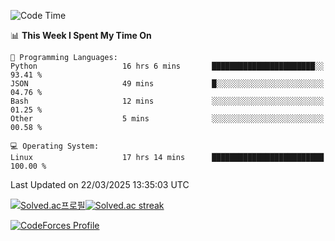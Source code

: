 
<!--START_SECTION:waka-->
![Code Time](http://img.shields.io/badge/Code%20Time-3%2C758%20hrs%2014%20mins-blue)

📊 **This Week I Spent My Time On** 

```text
💬 Programming Languages: 
Python                   16 hrs 6 mins       ███████████████████████░░   93.41 % 
JSON                     49 mins             █░░░░░░░░░░░░░░░░░░░░░░░░   04.76 % 
Bash                     12 mins             ░░░░░░░░░░░░░░░░░░░░░░░░░   01.25 % 
Other                    5 mins              ░░░░░░░░░░░░░░░░░░░░░░░░░   00.58 % 

💻 Operating System: 
Linux                    17 hrs 14 mins      █████████████████████████   100.00 % 
```


 Last Updated on 22/03/2025 13:35:03 UTC
<!--END_SECTION:waka-->


[![Solved.ac프로필](http://mazassumnida.wtf/api/generate_badge?boj=hckim96)](https://solved.ac/hckim96)[![Solved.ac streak](http://mazandi.herokuapp.com/api?handle=hckim96&theme=dark)](https://solved.ac/hckim96)


[![CodeForces Profile](https://cf.leed.at?id=hckim96)](https://codeforces.com/profile/hckim96)

